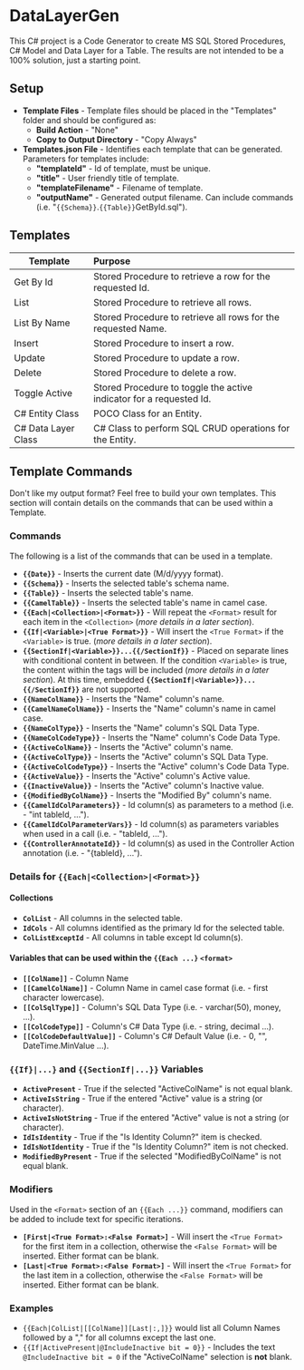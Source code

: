 # DataLayerGen

This C# project is a Code Generator to create MS SQL Stored Procedures, C# Model and Data Layer for a Table. The results are not intended to be a 100% solution, just a starting point.

## Setup

* **Template Files** - Template files should be placed in the "Templates" folder and should be configured as:
  * **Build Action** - "None"
  * **Copy to Output Directory** - "Copy Always"
* **Templates.json File** - Identifies each template that can be generated. Parameters for templates include:
  * **"templateId"** - Id of template, must be unique.
  * **"title"** - User friendly title of template.
  * **"templateFilename"** - Filename of template.
  * **"outputName"** - Generated output filename.  Can include commands (i.e. "`{{Schema}}`.`{{Table}}`GetById.sql").

## Templates

| Template | Purpose |
| --- | :--- |
| Get By Id | Stored Procedure to retrieve a row for the requested Id. |
| List | Stored Procedure to retrieve all rows. |
| List By Name | Stored Procedure to retrieve all rows for the requested Name. |
| Insert | Stored Procedure to insert a row. |
| Update | Stored Procedure to update a row. |
| Delete | Stored Procedure to delete a row. |
| Toggle Active | Stored Procedure to toggle the active indicator for a requested Id. |
| C# Entity Class | POCO Class for an Entity. |
| C# Data Layer Class | C# Class to perform SQL CRUD operations for the Entity. |

## Template Commands

Don't like my output format?  Feel free to build your own templates.  This section will contain details on the commands that can be used within a Template.

### Commands

The following is a list of the commands that can be used in a template.

* **`{{Date}}`** - Inserts the current date (M/d/yyyy format).
* **`{{Schema}}`** - Inserts the selected table's schema name.
* **`{{Table}}`** - Inserts the selected table's name.
* **`{{CamelTable}}`** - Inserts the selected table's name in camel case.
* **`{{Each|<Collection>|<Format>}}`** - Will repeat the `<Format>` result for each item in the `<Collection>` (*more details in a later section*).
* **`{{If|<Variable>|<True Format>}}`** - Will insert the `<True Format>` if the `<Variable>` is true.  (*more details in a later section*).
* **`{{SectionIf|<Variable>}}...{{/SectionIf}}`** - Placed on separate lines with conditional content in between.  If the condition `<Variable>` is true, the content within the tags will be included (*more details in a later section*).  At this time, embedded **`{{SectionIf|<Variable>}}...{{/SectionIf}}`** are not supported.
* **`{{NameColName}}`** - Inserts the "Name" column's name.
* **`{{CamelNameColName}}`** - Inserts the "Name" column's name in camel case.
* **`{{NameColType}}`** - Inserts the "Name" column's SQL Data Type.
* **`{{NameColCodeType}}`** - Inserts the "Name" column's Code Data Type.
* **`{{ActiveColName}}`** - Inserts the "Active" column's name.
* **`{{ActiveColType}}`** - Inserts the "Active" column's SQL Data Type.
* **`{{ActiveColCodeType}}`** - Inserts the "Active" column's Code Data Type.
* **`{{ActiveValue}}`** - Inserts the "Active" column's Active value.
* **`{{InactiveValue}}`** - Inserts the "Active" column's Inactive value.
* **`{{ModifiedByColName}}`** - Inserts the "Modified By" column's name.
* **`{{CamelIdColParameters}}`** - Id column(s) as parameters to a method (i.e. - "int tableId, ...").
* **`{{CamelIdColParameterVars}}`** - Id column(s) as parameters variables when used in a call (i.e. - "tableId, ...").
* **`{{ControllerAnnotateId}}`** - Id column(s) as used in the Controller Action annotation (i.e. - "{tableId}, ...").

### Details for `{{Each|<Collection>|<Format>}}`

#### Collections

* **`ColList`** - All columns in the selected table.
* **`IdCols`** - All columns identified as the primary Id for the selected table.
* **`ColListExceptId`** - All columns in table except Id column(s).

#### Variables that can be used within the `{{Each ...}` `<format>`

* **`[[ColName]]`** - Column Name
* **`[[CamelColName]]`** - Column Name in camel case format (i.e. - first character lowercase).
* **`[[ColSqlType]]`** - Column's SQL Data Type (i.e. - varchar(50), money, ...).
* **`[[ColCodeType]]`** - Column's C# Data Type (i.e. - string, decimal ...).
* **`[[ColCodeDefaultValue]]`** - Column's C# Default Value (i.e. - 0, "", DateTime.MinValue ...).

### `{{If}|...}` and `{{SectionIf|...}}` Variables

* **`ActivePresent`** - True if the selected "ActiveColName" is not equal blank.
* **`ActiveIsString`** - True if the entered "Active" value is a string (or character).
* **`ActiveIsNotString`** - True if the entered "Active" value is not a string (or character).
* **`IdIsIdentity`** - True if the "Is Identity Column?" item is checked.
* **`IdIsNotIdentity`** - True if the "Is Identity Column?" item is not checked.
* **`ModifiedByPresent`** - True if the selected "ModifiedByColName" is not equal blank.

### Modifiers

Used in the `<Format>` section of an `{{Each ...}}` command, modifiers can be added to include text for specific iterations.

* **`[First|<True Format>:<False Format>]`** - Will insert the `<True Format>` for the first item in a collection, otherwise the `<False Format>` will be inserted.  Either format can be blank.
* **`[Last|<True Format>:<False Format>]`** - Will insert the `<True Format>` for the last item in a collection, otherwise the `<False Format>` will be inserted.  Either format can be blank.

### Examples

* `{{Each|ColList|[[ColName]][Last|:,]}}` would list all Column Names followed by a "," for all columns except the last one.
* `{{If|ActivePresent|@IncludeInactive bit = 0}}` - Includes the text `@IncludeInactive bit = 0` if the "ActiveColName" selection is **not** blank.
